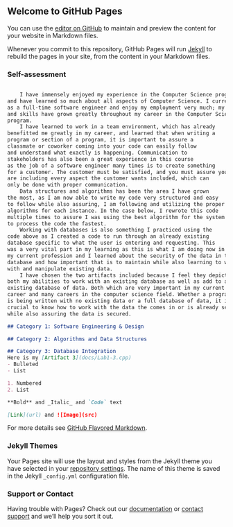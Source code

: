 ## Welcome to GitHub Pages

You can use the [editor on GitHub](https://github.com/leticiah8231/leticiah8231.github.io/edit/main/index.md) to maintain and preview the content for your website in Markdown files.

Whenever you commit to this repository, GitHub Pages will run [Jekyll](https://jekyllrb.com/) to rebuild the pages in your site, from the content in your Markdown files.

### Self-assessment

```markdown

	I have immensely enjoyed my experience in the Computer Science program 
and have learned so much about all aspects of Computer Science. I currently work 
as a full-time software engineer and enjoy my employment very much; my knowledge 
and skills have grown greatly throughout my career in the Computer Science 
program. 
	I have learned to work in a team environment, which has already 
benefitted me greatly in my career, and learned that when writing a 
program or section of a program, it is important to assure a 
classmate or coworker coming into your code can easily follow 
and understand what exactly is happening. Communication to 
stakeholders has also been a great experience in this course 
as the job of a software engineer many times is to create something 
for a customer. The customer must be satisfied, and you must assure you 
are including every aspect the customer wants included, which can 
only be done with proper communication.
	Data structures and algorithms has been the area I have grown 
the most, as I am now able to write my code very structured and easy 
to follow while also assuring, I am following and utilizing the proper 
algorithms for each instance. In the case below, I rewrote this code 
multiple times to assure I was using the best algorithm for the system 
to process the code the fastest. 
	Working with databases is also something I practiced using the 
code above as I created a code to run through an already existing 
database specific to what the user is entering and requesting. This 
was a very vital part in my learning as this is what I am doing now in 
my current profession and I learned about the security of the data in the 
database and how important that is to maintain while also learning to work 
with and manipulate existing data. 
	I have chosen the two artifacts included because I feel they depict 
both my abilities to work with an existing database as well as add to an 
existing database of data. Both which are very important in my current 
career and many careers in the computer science field. Whether a program 
is being written with no existing data or a full database of data, it is 
crucial to know how to work with the data the comes in or is already set, 
while also assuring the data is secured.

## Category 1: Software Engineering & Design

## Category 2: Algorithms and Data Structures

## Category 3: Database Integration
Here is my [Artifact 3](docs/Lab1-3.cpp)
- Bulleted
- List

1. Numbered
2. List

**Bold** and _Italic_ and `Code` text

[Link](url) and ![Image](src)
```

For more details see [GitHub Flavored Markdown](https://guides.github.com/features/mastering-markdown/).

### Jekyll Themes

Your Pages site will use the layout and styles from the Jekyll theme you have selected in your [repository settings](https://github.com/leticiah8231/leticiah8231.github.io/settings/pages). The name of this theme is saved in the Jekyll `_config.yml` configuration file.

### Support or Contact

Having trouble with Pages? Check out our [documentation](https://docs.github.com/categories/github-pages-basics/) or [contact support](https://support.github.com/contact) and we’ll help you sort it out.
